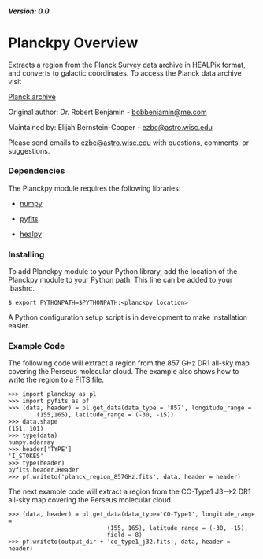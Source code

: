 ##### Version: 0.0

# Planckpy Overview 

Extracts a region from the Planck Survey data archive in HEALPix format, and
converts to galactic coordinates. To access the Planck data archive visit

[Planck archive](http://irsa.ipac.caltech.edu/data/Planck/release_1/all-sky-maps/)

Original author: Dr. Robert Benjamin - bobbenjamin@me.com

Maintained by: Elijah Bernstein-Cooper - ezbc@astro.wisc.edu

Please send emails to ezbc@astro.wisc.edu with questions, comments, or suggestions.

### Dependencies

The Planckpy module requires the following libraries:

+ [numpy](http://www.scipy.org/scipylib/download.html)

+ [pyfits](http://www.stsci.edu/institute/software_hardware/pyfits/Download)

+ [healpy](https://pypi.python.org/pypi/healpy)


### Installing

To add Planckpy module to your Python library, add the location of the Planckpy
module to your Python path. This line can be added to your .bashrc.

    $ export PYTHONPATH=$PYTHONPATH:<planckpy location>

A Python configuration setup script is in development to make installation
easier.

### Example Code

The following code will extract a region from the 857 GHz DR1 all-sky map
covering the Perseus molecular cloud. The example also shows how to write the
region to a FITS file.

    >>> import planckpy as pl
    >>> import pyfits as pf
    >>> (data, header) = pl.get_data(data_type = '857', longitude_range =
            (155,165), latitude_range = (-30, -15))
    >>> data.shape
    (151, 101)
    >>> type(data)
    numpy.ndarray
    >>> header['TYPE']
    'I_STOKES'
    >>> type(header)
    pyfits.header.Header
    >>> pf.writeto('planck_region_857GHz.fits', data, header = header)

The next example code will extract a region from the CO-Type1 J3-->2 DR1
all-sky map covering the Perseus molecular cloud.

    >>> (data, header) = pl.get_data(data_type='CO-Type1', longitude_range =
                                (155, 165), latitude_range = (-30, -15), 
                                field = 8)
    >>> pf.writeto(output_dir + 'co_type1_j32.fits', data, header = header)


